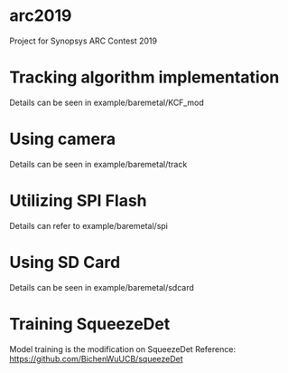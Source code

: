 arc2019
===
Project for Synopsys ARC Contest 2019

# Tracking algorithm implementation
Details can be seen in example/baremetal/KCF_mod

# Using camera
Details can be seen in example/baremetal/track

# Utilizing SPI Flash
Details can refer to example/baremetal/spi

# Using SD Card
Details can be seen in example/baremetal/sdcard

# Training SqueezeDet
Model training is the modification on SqueezeDet
Reference: https://github.com/BichenWuUCB/squeezeDet
